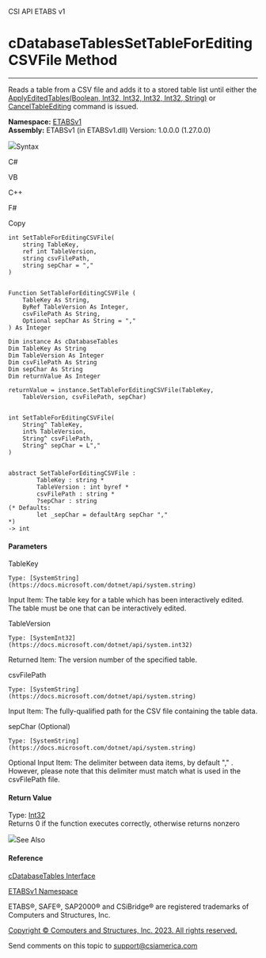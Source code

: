 ﻿

CSI API ETABS v1

# cDatabaseTablesSetTableForEditingCSVFile Method  
  
---  
  
Reads a table from a CSV file and adds it to a stored table list until either
the [ApplyEditedTables(Boolean, Int32, Int32, Int32, Int32,
String)](bbc84bd9-e864-c3e9-642c-2f2bda4e066c.htm) or
[CancelTableEditing](f089af89-af1f-b462-307a-85c3266ef11a.htm) command is
issued.

**Namespace:** [ETABSv1](2780f1b8-2033-5289-2298-1cdb2a7508d9.htm)  
**Assembly:** ETABSv1 (in ETABSv1.dll) Version: 1.0.0.0 (1.27.0.0)

![](../icons/SectionExpanded.png)Syntax

C#

VB

C++

F#

Copy

    
    
    int SetTableForEditingCSVFile(
    	string TableKey,
    	ref int TableVersion,
    	string csvFilePath,
    	string sepChar = ","
    )
    
    
    Function SetTableForEditingCSVFile ( 
    	TableKey As String,
    	ByRef TableVersion As Integer,
    	csvFilePath As String,
    	Optional sepChar As String = ","
    ) As Integer
    
    Dim instance As cDatabaseTables
    Dim TableKey As String
    Dim TableVersion As Integer
    Dim csvFilePath As String
    Dim sepChar As String
    Dim returnValue As Integer
    
    returnValue = instance.SetTableForEditingCSVFile(TableKey, 
    	TableVersion, csvFilePath, sepChar)
    
    
    int SetTableForEditingCSVFile(
    	String^ TableKey, 
    	int% TableVersion, 
    	String^ csvFilePath, 
    	String^ sepChar = L","
    )
    
    
    abstract SetTableForEditingCSVFile : 
            TableKey : string * 
            TableVersion : int byref * 
            csvFilePath : string * 
            ?sepChar : string 
    (* Defaults:
            let _sepChar = defaultArg sepChar ","
    *)
    -> int 
    

#### Parameters

TableKey

    Type: [SystemString](https://docs.microsoft.com/dotnet/api/system.string)  
Input Item: The table key for a table which has been interactively edited. The
table must be one that can be interactively edited.

TableVersion

    Type: [SystemInt32](https://docs.microsoft.com/dotnet/api/system.int32)  
Returned Item: The version number of the specified table.

csvFilePath

    Type: [SystemString](https://docs.microsoft.com/dotnet/api/system.string)  
Input Item: The fully-qualified path for the CSV file containing the table
data.

sepChar (Optional)

    Type: [SystemString](https://docs.microsoft.com/dotnet/api/system.string)  
Optional Input Item: The delimiter between data items, by default "," .
However, please note that this delimiter must match what is used in the
csvFilePath file.

#### Return Value

Type: [Int32](https://docs.microsoft.com/dotnet/api/system.int32)  
Returns 0 if the function executes correctly, otherwise returns nonzero

![](../icons/SectionExpanded.png)See Also

#### Reference

[cDatabaseTables Interface](ee40c9d3-38a7-f8fa-62e4-9da8c2cd3af7.htm)

[ETABSv1 Namespace](2780f1b8-2033-5289-2298-1cdb2a7508d9.htm)

ETABS®, SAFE®, SAP2000® and CSiBridge® are registered trademarks of Computers
and Structures, Inc.  

[Copyright © Computers and Structures, Inc. 2023. All rights
reserved.](http://www.csiamerica.com)

Send comments on this topic to
[support@csiamerica.com](mailto:support%40csiamerica.com?Subject=CSI%20API%20ETABS%20v1)

